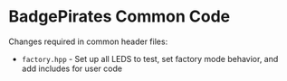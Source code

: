 # BadgePirates Common Code

Changes required in common header files:

* `factory.hpp` - Set up all LEDS to test, set factory mode behavior, and add includes for user code
